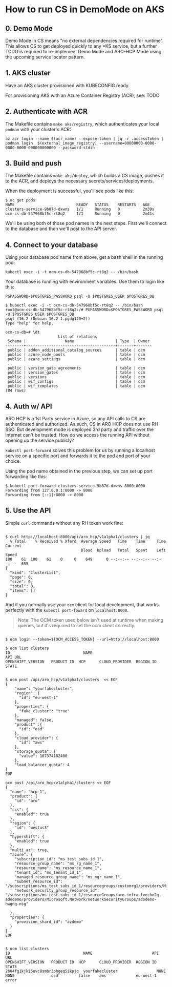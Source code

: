 # How to run CS in DemoMode on AKS

## 0. Demo Mode

Demo Mode in CS means "no external dependencies required for runtime". This allows CS to get deployed
quickly to any *KS service, but a further TODO is required to re-implement Demo Mode and ARO-HCP Mode using 
the upcoming service locator pattern.

## 1. AKS cluster

Have an AKS cluster provisioned with KUBECONFIG ready.

For provisioning AKS with an Azure Container Registry (ACR), see: TODO

## 2. Authenticate with ACR

The Makefile contains `make aks/registry`, which authenticates your local `podman` with your cluster's ACR:

`az acr login --name $(acr_name) --expose-token | jq -r .accessToken | podman login  $(external_image_registry) --username=00000000-0000-0000-0000-000000000000 --password-stdin`

## 3. Build and push

The Makefile contains `make aks/deploy`, which builds a CS image, pushes it to the ACR, and deploys the necessary secrets/services/deployments.

When the deployment is successful, you'll see pods like this:

```shell
$ oc get pods
NAME                           READY   STATUS    RESTARTS   AGE
clusters-service-9b87d-dxwns   1/1     Running   0          2m39s
ocm-cs-db-547968bf5c-rt8q2     1/1     Running   0          2m41s
```

We'll be using both of those pod names in the next steps. First we'll connect to the database and then we'll post
to the API server.


## 4. Connect to your database

Using your database pod name from above, get a bash shell in the running pod:

```shell
kubectl exec -i -t ocm-cs-db-547968bf5c-rt8q2 -- /bin/bash 
```

Your database is running with environment variables. Use them to login like this:

```shell
PGPASSWORD=$POSTGRES_PASSWORD psql -U $POSTGRES_USER $POSTGRES_DB
```

```shell
$ kubectl exec -i -t ocm-cs-db-547968bf5c-rt8q2 -- /bin/bash 
root@ocm-cs-db-547968bf5c-rt8q2:/# PGPASSWORD=$POSTGRES_PASSWORD psql -U $POSTGRES_USER $POSTGRES_DB
psql (16.2 (Debian 16.2-1.pgdg120+2))
Type "help" for help.

ocm-cs-db=# \dt
                       List of relations
 Schema |                 Name                  | Type  | Owner 
--------+---------------------------------------+-------+-------
 public | addon_additional_catalog_sources      | table | ocm
 public | azure_node_pools                      | table | ocm
 public | azure_settings                        | table | ocm
 ..
 public | version_gate_agreements               | table | ocm
 public | version_gates                         | table | ocm
 public | versions                              | table | ocm
 public | wif_configs                           | table | ocm
 public | wif_templates                         | table | ocm
(84 rows)

```

## 4. Auth w/ API

ARO HCP is a 1st Party service in Azure, so any API calls to CS are authenticated and authorized. 
As such, CS in ARO HCP does not use RH SSO. But development mode is deployed 3rd party and traffic over the 
internet can't be trusted. How do we access the running API without opening up the service publicly?

`kubectl port-forward` solves this problem for us by running a localhost service on a specific port and forwards it
to the pod and port of your choice.

Using the pod name obtained in the previous step, we can set up port forwarding like this:

```shell
$ kubectl port-forward clusters-service-9b87d-dxwns 8000:8000
Forwarding from 127.0.0.1:8000 -> 8000
Forwarding from [::1]:8000 -> 8000
```

## 5. Use the API

Simple `curl` commands without any RH token work fine:

```shell

$ curl http://localhost:8000/api/aro_hcp/v1alpha1/clusters | jq
  % Total    % Received % Xferd  Average Speed   Time    Time     Time  Current
                                 Dload  Upload   Total   Spent    Left  Speed
100    61  100    61    0     0    649      0 --:--:-- --:--:-- --:--:--   655
{
  "kind": "ClusterList",
  "page": 0,
  "size": 0,
  "total": 0,
  "items": []
}

```

And if you normally use your `ocm` client for local development, that works perfectly with the `kubectl port-foward` on `localhost:8000`.

 > Note: The OCM  token used below isn't used at runtime when making queries, but it's required to set the ocm client correctly.

```shell

$ ocm login --token=${OCM_ACCESS_TOKEN} --url=http://localhost:8000
 
$ ocm list clusters
ID                                NAME                                                    API URL                                                     OPENSHIFT_VERSION   PRODUCT ID  HCP      CLOUD_PROVIDER  REGION ID       STATE        


$ ocm post /api/aro_hcp/v1alpha1/clusters  << EOF
{
    "name": "yourfakecluster",
    "region": {
      "id": "eu-west-1"
    },
    "properties": {
      "fake_cluster": "true"
    },
    "managed": false,
    "product" :{
      "id": "osd"
    },
    "cloud_provider": {
      "id": "aws"
    },
    "storage_quota": {
      "value": 107374182400
    },
    "load_balancer_quota": 4
}
EOF

ocm post /api/aro_hcp/v1alpha1/clusters << EOF
{
  "name": "hcp-1",
  "product": {
    "id": "aro"
  },
  "ccs": {
    "enabled": true
  },
  "region": {
    "id": "westus3"
  },
  "hypershift": {
    "enabled": true
  },
  "multi_az": true,
  "azure": {
    "subscription_id": "ms_test_subs_id_1",
    "resource_group_name": "ms_rg_name_1",
    "resource_name": "ms_resource_name_1",
    "tenant_id": "ms_tenant_id_1",
    "managed_resource_group_name": "ms_mgr_name_1",
    "subnet_resource_id": "/subscriptions/ms_test_subs_id_1/resourcegroups/customrg1/providers/Microsoft.Network/virtualNetworks/myvnet/subnets/mysubnet",
    "network_security_group_resource_id": "/subscriptions/ms_test_subs_id_1/resourceGroups/aro-infra-lvccho2q-adodemo/providers/Microsoft.Network/networkSecurityGroups/adodemo-hwgnq-nsg"

  },
  "properties": {
    "provision_shard_id": "azdemo"
  }
}
EOF


$ ocm list clusters
ID                                NAME                          API URL                                                     OPENSHIFT_VERSION   PRODUCT ID  HCP      CLOUD_PROVIDER  REGION ID       STATE                
2b04fg1kjki5uvc8smbr3phgeq5ikpjq  yourfakecluster                 NONE                                                        NONE                osd         false    aws             eu-west-1       error

```        
